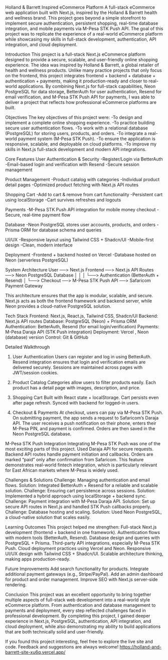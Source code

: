 
 Holland & Barrett Inspired eCommerce Platform
A full-stack eCommerce web application built with Next.js, inspired by the Holland & Barrett health and wellness brand. This project goes beyond a simple storefront to implement secure authentication, persistent shopping, real-time database integration, and mobile payments via M-Pesa STK Push API.
The goal of this project was to replicate the experience of a real-world eCommerce platform while showcasing my skills in full-stack development, authentication, API integration, and cloud deployment.

 Introduction
This project is a full-stack Next.js eCommerce platform designed to provide a secure, scalable, and user-friendly online shopping experience. The idea was inspired by Holland & Barrett, a global retailer of health and wellness products.
Unlike many practice projects that only focus on the frontend, this project integrates frontend + backend + database + authentication + payments, making it production-ready and closer to real-world applications.
By combining Next.js for full-stack capabilities, Neon PostgreSQL for data storage, BetterAuth for user authentication, Resend for email verification, and M-Pesa STK Push API for payments, I was able to deliver a project that reflects how professional eCommerce platforms are built.

 Objectives
The key objectives of this project were:
 -To design and implement a complete online shopping experience.
 -To practice building secure user authentication flows.
 -To work with a relational database (PostgreSQL) for storing users, products, and orders.
 -To integrate a real-world payment system (M-Pesa STK Push).
 -To ensure the application is responsive, scalable, and deployable on cloud platforms.
 -To improve my skills in Next.js full-stack development and modern API integrations.

 Core Features
User Authentication & Security
 -Register/Login via BetterAuth
 -Email-based login and verification with Resend
 -Secure session management   
 
Product Management
 -Product catalog with categories
 -Individual product detail pages
 -Optimized product fetching with Next.js API routes
 
Shopping Cart
 -Add to cart & remove from cart functionality
 -Persistent cart using localStorage
 -Cart survives refreshes and logouts
 
Payments
 -M-Pesa STK Push API integration for mobile money checkout
 -Secure, real-time payment flow
 
Database
-Neon PostgreSQL stores user accounts, products, and orders
-Prisma ORM for database schema and queries

UI/UX
 -Responsive layout using Tailwind CSS + Shadcn/UI
 -Mobile-first design
 -Clean, modern interface
 
Deployment
 -Frontend + backend hosted on Vercel
 -Database hosted on Neon (serverless PostgreSQL)

 System Architecture
User ──> Next.js Frontend ──> Next.js API Routes ──> Neon PostgreSQL Database
          │                        │
          │                        └──> Authentication (BetterAuth + Resend)
          │
          └──> Checkout ──> M-Pesa STK Push API ──> Safaricom Payment Gateway

This architecture ensures that the app is modular, scalable, and secure. Next.js acts as both the frontend framework and backend server, while Neon provides a cloud-native PostgreSQL solution.

 Tech Stack
Frontend: Next.js, React.js, Tailwind CSS, Shadcn/UI
Backend: Next.js API routes
Database: PostgreSQL (Neon) + Prisma ORM
Authentication: BetterAuth, Resend (for email login/verification)
Payments: M-Pesa Daraja API (STK Push integration)
Deployment: Vercel , Neon (database)
version Control: Git & GitHub

 Detailed Walkthrough
1. User Authentication
Users can register and log in using BetterAuth.
Resend integration ensures that login and verification emails are delivered securely.
Sessions are maintained across pages with JWT/session cookies.

2. Product Catalog
Categories allow users to filter products easily.
Each product has a detail page with images, description, and price.

3. Shopping Cart
Built with React state + localStorage.
Cart persists even after page refresh.
Synced with backend for logged-in users.

4. Checkout & Payments
At checkout, users can pay via M-Pesa STK Push.
On submitting payment, the app sends a request to Safaricom’s Daraja API.
The user receives a push notification on their phone, enters their M-Pesa PIN, and payment is confirmed.
Orders are then saved in the Neon PostgreSQL database.

 M-Pesa STK Push Integration
Integrating M-Pesa STK Push was one of the most exciting parts of this project.
Used Daraja API for secure requests.
Backend API routes handle payment initiation and callbacks.
Orders are marked “paid” only after confirmation from Safaricom.
This feature demonstrates real-world fintech integration, which is particularly relevant for East African markets where M-Pesa is widely used.

 Challenges & Solutions
Challenge: Managing authentication and email flows.
Solution: Integrated BetterAuth + Resend for a reliable and scalable solution.
Challenge: Ensuring cart persistence across sessions.
Solution: Implemented a hybrid approach using localStorage + backend sync.
Challenge: Payment integration with M-Pesa Daraja API.
Solution: Set up secure API routes in Next.js and handled STK Push callbacks properly.
Challenge: Database hosting and scaling.
Solution: Used Neon PostgreSQL, a cloud-native solution that scales easily.

 Learning Outcomes
This project helped me strengthen:
Full-stack Next.js development (frontend + backend in one framework).
Authentication flows with modern tools (BetterAuth, Resend).
Database design and queries with PostgreSQL + Prisma.
Third-party API integrations, especially M-Pesa STK Push.
Cloud deployment practices using Vercel and Neon.
Responsive UI/UX design with Tailwind CSS + Shadcn/UI.
Scalable architecture thinking, making apps production-ready.

 Future Improvements
Add search functionality for products.
Integrate additional payment gateways (e.g., Stripe/PayPal).
Add an admin dashboard for product and order management.
Improve SEO with Next.js server-side rendering.

 Conclusion
This project was an excellent opportunity to bring together multiple aspects of full-stack web development into a real-world style eCommerce platform. From authentication and database management to payments and deployment, every step reflected challenges faced in professional development.
By completing this project, I gained deeper experience in Next.js, PostgreSQL, authentication, API integration, and cloud deployment, while also demonstrating my ability to build applications that are both technically solid and user-friendly.

 If you found this project interesting, feel free to explore the live site and code. Feedback and suggestions are always welcome!
 https://holland-and-barrett-site-xu6q.vercel.app/

